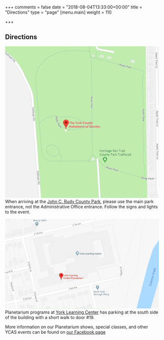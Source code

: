 +++
comments = false
date = "2018-08-04T13:33:00+00:00"
title = "Directions"
type = "page"
[menu.main]
weight = 110

+++

## Directions

![Observatory Map](img/RudyMap.png "John Rudy Park Observatory")
When arriving at the [John C. Rudy County Park](https://www.google.com/maps/place/The+York+County+Astronomical+Society+Observatory+Open+the+Second+Saturday+each+month/@40.0244325,-76.70662,17z/data=!3m1!4b1!4m5!3m4!1s0x89c88e26b157f789:0xd6b6747426892da8!8m2!3d40.0244325!4d-76.7044313?hl=en), 
please use the main park entrance, not the Administrative Office entrance. Follow the signs and lights to the event. 

![Planetarium Map](img/YLCMap.png "York Learning Center Planetarium")
Planetarium programs at [York Learning Center](https://www.google.com/maps/place/York+Learning+Center+Planetarium/@39.977469,-76.7309508,17z/data=!3m1!4b1!4m5!3m4!1s0x89c88e9c6dd286ef:0x8f38fe4fbd32f6f1!8m2!3d39.977469!4d-76.7287621?hl=en)
has parking at the south side of the building with a short walk to door #19.

More information on our Planetarium shows, special classes, and other YCAS events can be found on [our Facebook page](https://www.facebook.com/astroyork)